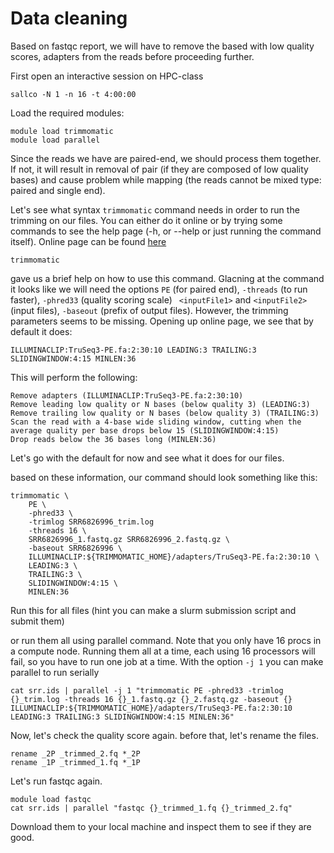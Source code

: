 # Data cleaning

Based on fastqc report, we will have to remove the based with low quality scores, adapters from the reads before proceeding further.

First open an interactive session on HPC-class

```
sallco -N 1 -n 16 -t 4:00:00
```

Load the required modules:

```
module load trimmomatic
module load parallel
```

Since the reads we have are paired-end, we should process them together. If not, it will result in removal of pair (if they are composed of low quality bases) and cause problem while mapping (the reads cannot be mixed type: paired and single end).

Let's see what syntax `trimmomatic` command needs in order to run the trimming on our files. You can either do it online or by trying some commands to see the help page  (-h, or --help or just running the command itself). Online page can be found [here](http://www.usadellab.org/cms/?page=trimmomatic)

```
trimmomatic
```

gave us a brief help on how to use this command. Glacning at the command it looks like we will need the options `PE` (for paired end), `-threads` (to run faster), `-phred33` (quality scoring scale) ` <inputFile1>` and `<inputFile2>` (input files), `-baseout` (prefix of output files). However, the trimming parameters seems to be missing. Opening up online page, we see that by default it does:
```
ILLUMINACLIP:TruSeq3-PE.fa:2:30:10 LEADING:3 TRAILING:3 SLIDINGWINDOW:4:15 MINLEN:36
```
This will perform the following:

    Remove adapters (ILLUMINACLIP:TruSeq3-PE.fa:2:30:10)
    Remove leading low quality or N bases (below quality 3) (LEADING:3)
    Remove trailing low quality or N bases (below quality 3) (TRAILING:3)
    Scan the read with a 4-base wide sliding window, cutting when the average quality per base drops below 15 (SLIDINGWINDOW:4:15)
    Drop reads below the 36 bases long (MINLEN:36)

Let's go with the default for now and see what it does for our files.

based on these information, our command should look something like this:

```
trimmomatic \
    PE \
    -phred33 \
    -trimlog SRR6826996_trim.log
    -threads 16 \
    SRR6826996_1.fastq.gz SRR6826996_2.fastq.gz \
    -baseout SRR6826996 \
    ILLUMINACLIP:${TRIMMOMATIC_HOME}/adapters/TruSeq3-PE.fa:2:30:10 \
    LEADING:3 \
    TRAILING:3 \
    SLIDINGWINDOW:4:15 \
    MINLEN:36
```

Run this for all files (hint you can make a slurm submission script and submit them)

or run them all using parallel command. Note that you only have 16 procs in a compute node. Running them all at a time, each using 16 processors will fail, so you have to run one job at a time. With the option `-j 1` you can make parallel to run serially

```
cat srr.ids | parallel -j 1 "trimmomatic PE -phred33 -trimlog {}_trim.log -threads 16 {}_1.fastq.gz {}_2.fastq.gz -baseout {} ILLUMINACLIP:${TRIMMOMATIC_HOME}/adapters/TruSeq3-PE.fa:2:30:10 LEADING:3 TRAILING:3 SLIDINGWINDOW:4:15 MINLEN:36"
```

Now, let's check the quality score again. before that, let's rename the files.

```
rename _2P _trimmed_2.fq *_2P
rename _1P _trimmed_1.fq *_1P
```


Let's run fastqc again.

```
module load fastqc
cat srr.ids | parallel "fastqc {}_trimmed_1.fq {}_trimmed_2.fq"
```

Download them to your local machine and inspect them to see if they are good.
